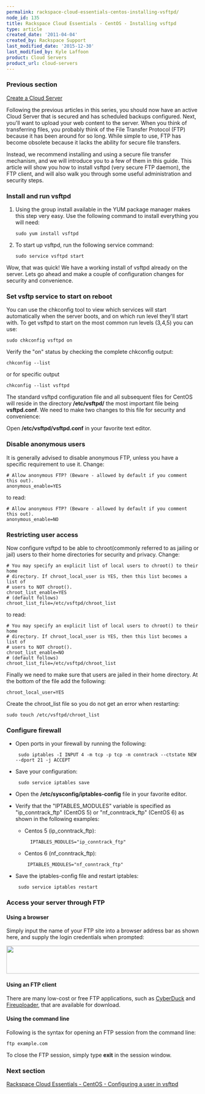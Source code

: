 ```yaml
---
permalink: rackspace-cloud-essentials-centos-installing-vsftpd/
node_id: 135
title: Rackspace Cloud Essentials - CentOS - Installing vsftpd
type: article
created_date: '2011-04-04'
created_by: Rackspace Support
last_modified_date: '2015-12-30'
last_modified_by: Kyle Laffoon
product: Cloud Servers
product_url: cloud-servers
---
```


### Previous section

[Create a Cloud Server](/how-to/create-a-cloud-server)

Following the previous articles in this series, you should now have an
active Cloud Server that is secured and has scheduled backups
configured. Next, you'll want to upload your web content to the server.
When you think of transferring files, you probably think of the File
Transfer Protocol (FTP) because it has been around for so long. While
simple to use, FTP has become obsolete because it lacks the ability for
secure file transfers.

Instead, we recommend installing and using a secure file transfer
mechanism, and we will introduce you to a few of them in this guide.
This article will show you how to install vsftpd (very secure FTP
daemon), the FTP client, and will also walk you through some useful
administration and security steps.


### Install and run vsftpd

1. Using the group install available in the YUM package manager makes this
step very easy. Use the following command to install everything you will
need:

       sudo yum install vsftpd

2. To start up vsftpd, run the following service command:

       sudo service vsftpd start

Wow, that was quick! We have a working install of vsftpd already on the
server. Lets go ahead and make a couple of configuration changes for
security and convenience.

### Set vsftp service to start on reboot

You can use the chkconfig tool to view which services will start
automatically when the server boots, and on which run level they'll
start with. To get vsftpd to start on the most common run levels (3,4,5)
you can use:

    sudo chkconfig vsftpd on

Verify the "on" status by checking the complete chkconfig output:

    chkconfig --list

or for specific output

    chkconfig --list vsftpd

The standard vsftpd configuration file and all subsequent files for
CentOS will reside in the directory **/etc/vsftpd/** the most important file
being **vsftpd.conf**. We need to make two changes to this file for security
and convenience:

Open **/etc/vsftpd/vsftpd.conf** in your favorite text editor.

### Disable anonymous users

It is generally advised to disable anonymous FTP, unless you have a
specific requirement to use it.
Change:

    # Allow anonymous FTP? (Beware - allowed by default if you comment this out).
    anonymous_enable=YES

to read:

    # Allow anonymous FTP? (Beware - allowed by default if you comment this out).
    anonymous_enable=NO

### Restricting user access

Now configure vsftpd to be able to chroot(commonly referred to as
jailing or jail) users to their home directories for security and
privacy. Change:

    # You may specify an explicit list of local users to chroot() to their home
    # directory. If chroot_local_user is YES, then this list becomes a list of
    # users to NOT chroot().
    chroot_list_enable=YES
    # (default follows)
    chroot_list_file=/etc/vsftpd/chroot_list

to read:

    # You may specify an explicit list of local users to chroot() to their home
    # directory. If chroot_local_user is YES, then this list becomes a list of
    # users to NOT chroot().
    chroot_list_enable=NO
    # (default follows)
    chroot_list_file=/etc/vsftpd/chroot_list

Finally we need to make sure that users are jailed in their home
directory. At the bottom of the file add the following:

    chroot_local_user=YES

Create the chroot_list file so you do not get an error when restarting:

    sudo touch /etc/vsftpd/chroot_list

### Configure firewall

-  Open ports in your firewall by running the following:

        sudo iptables -I INPUT 4 -m tcp -p tcp -m conntrack --ctstate NEW --dport 21 -j ACCEPT

-  Save your configuration:

        sudo service iptables save

-  Open the **/etc/sysconfig/iptables-config** file in your favorite editor.

-  Verify that the "IPTABLES_MODULES" variable is specified as "ip_conntrack_ftp" (CentOS 5) or
"nf_conntrack_ftp" (CentOS 6) as shown in the following examples:

   -  Centos 5 (ip_conntrack_ftp):

            IPTABLES_MODULES="ip_conntrack_ftp"

   -  Centos 6 (nf_conntrack_ftp):

           IPTABLES_MODULES="nf_conntrack_ftp"

-  Save the iptables-config file and restart iptables:

        sudo service iptables restart


### Access your server through FTP

#### Using a browser

Simply input the name of your FTP site into a browser address bar as
shown here, and supply the login credentials when prompted:

<img src="{% asset_path cloud-servers/rackspace-cloud-essentials-centos-installing-vsftpd/ftp.png %}" width="538" height="73" />

#### Using an FTP client

There are many low-cost or free FTP applications, such as
[CyberDuck](https://cyberduck.io/?l=en) and
[Fireuploader](http://www.fireuploader.com/), that are available for
download.

#### Using the command line

Following is the syntax for opening an FTP session from the command line:

    ftp example.com

To close the FTP session, simply type **exit** in the session window.

### Next section

[Rackspace Cloud Essentials - CentOS - Configuring a user in vsftpd](/how-to/rackspace-cloud-essentials-centos-configuring-a-user-in-vsftpd)
